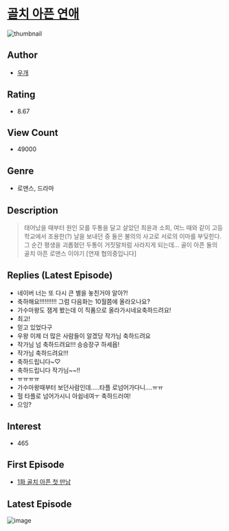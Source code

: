 # [골치 아픈 연애](https://comic.naver.com/bestChallenge/list?titleId=801272)
![thumbnail](https://image-comic.pstatic.net/user_contents_data/challenge_comic/2022/10/12/344467/thumbnail_202x164cebcf844_2e5d_493f_a392_cda08f8c2819_00002272.JPEG)

## Author
- [우개](https://comic.naver.com/artistTitle?id=344467)

## Rating
- 8.67

## View Count
- 49000

## Genre
- 로맨스, 드라마

## Description
> 태어났을 때부터 원인 모를 두통을 달고 살았던 최윤과 소희, 여느 때와 같이 고등학교에서 조용한(?) 날을 보내던 중 둘은 불의의 사고로 서로의 이마를 부딪힌다. 그 순간 평생을 괴롭혔던 두통이 거짓말처럼 사라지게 되는데... 골이 아픈 둘의 골치 아픈 로맨스 이야기 [연재 협의중입니다]

## Replies (Latest Episode)
- 네이버 너는 또 다시 큰 별을 놓친거야 알아?!
- 축하해요!!!!!!!!!! 그럼 다음화는 10월쯤에 올라오나요?
- 가수마왕도 잼게 봤는데 이 직품으로 올라가시네요축하드려요!
- 최고!
- 믿고 있었다구
- 우왕 이제 더 많은 사람들이 알겠당 작가님 축하드려요
- 작가님 넘 축하드려요!!! 승승장구 하세욥!
- 작가님 축하드려요!!!
- 축하드립니다~♡
- 축하드립니다 작가님~~!!
- ㅠㅠㅠㅠ
- 가수마왕때부터 보던사람인데.....타플 로넘어가다니....ㅠㅠ
- 헐 타플로 넘어가시니 아쉽네여ㅜ 축하드러여!
- 으잉?

## Interest
- 465

## First Episode
- [1화 골치 아픈 첫 만남](https://comic.naver.com/bestChallenge/detail?titleId=801272&no=1)

## Latest Episode
![image](https://image-comic.pstatic.net/user_contents_data/challenge_comic/2022/12/31/344467/upload_7004563491360486499.jpeg)
